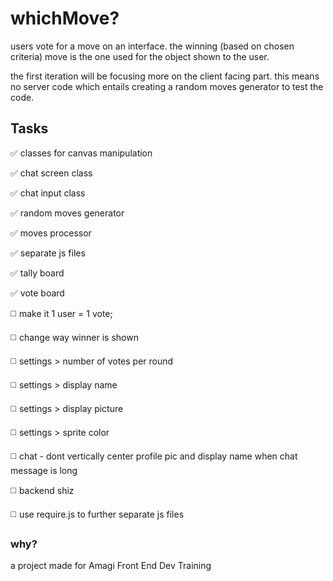 # whichMove?

users vote for a move on an interface. the winning (based on chosen criteria) move is the one used for the object shown to the user.

the first iteration will be focusing more on the client facing part. this means no server code which entails creating a random moves generator to test the code.

## Tasks
:white_check_mark:  classes for canvas manipulation

:white_check_mark:  chat screen class

:white_check_mark:  chat input class

:white_check_mark:  random moves generator

:white_check_mark:  moves processor

:white_check_mark:  separate js files

:white_check_mark: tally board

:white_check_mark: vote board

:white_medium_square: make it 1 user = 1 vote;

:white_medium_square: change way winner is shown

:white_medium_square: settings > number of votes per round

:white_medium_square: settings > display name

:white_medium_square: settings > display picture

:white_medium_square: settings > sprite color

:white_medium_square: chat - dont vertically center profile pic and display name when chat message is long

:white_medium_square: backend shiz

:white_medium_square: use require.js to further separate js files

### why?
a project made for Amagi Front End Dev Training